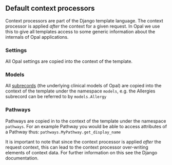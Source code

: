 ## Default context processors

Context processors are part of the Django template language. The context processor is applied *after* the context for a given request. In Opal we use this to give all templates access to some generic information about the internals of Opal applications.

### Settings
All Opal settings are copied into the context of the template.

### Models
All [subrecords](../reference/subrecords/) (the underlying clinical models of Opal) are copied into the context of the template under the namespace `models`, e.g. the Allergies subrecord can be referred to by `models.Allergy`

### Pathways
Pathways are copied in to the context of the template under the namespace `pathways`. For an example Pathway you would be able to access attributes of a Pathway thus: `pathways.MyPathway.get_display_name`

It is important to note that since the context processor is applied *after* the request context, this can lead to the context processor over-writing elements of context data. For further information on this see the Django documentation.
